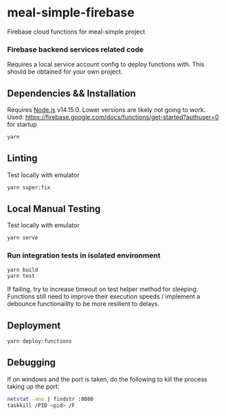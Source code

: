# meal-simple-firebase

Firebase cloud functions for meal-simple project

### Firebase backend services related code

Requires a local service account config to deploy functions with. This should be obtained
for your own project.

## Dependencies && Installation

Requires [Node.js](https://nodejs.org/) v14.15.0. Lower versions are likely not going to work.
Used: https://firebase.google.com/docs/functions/get-started?authuser=0 for startup

```sh
yarn
```

## Linting

Test locally with emulator

```sh
yarn super:fix
```

## Local Manual Testing

Test locally with emulator

```sh
yarn serve
```

### Run integration tests in isolated environment

```sh
yarn build
yarn test
```

If failing, try to increase timeout on test helper method for sleeping. Functions still need to improve their execution speeds / implement a debounce functionaility to be more resilient to delays.

## Deployment

```sh
yarn deploy:functions
```

## Debugging

If on windows and the port is taken, do the following to kill the process taking up the port:

```sh
netstat -ano | findstr :8080
taskkill /PID <pid> /F
```
